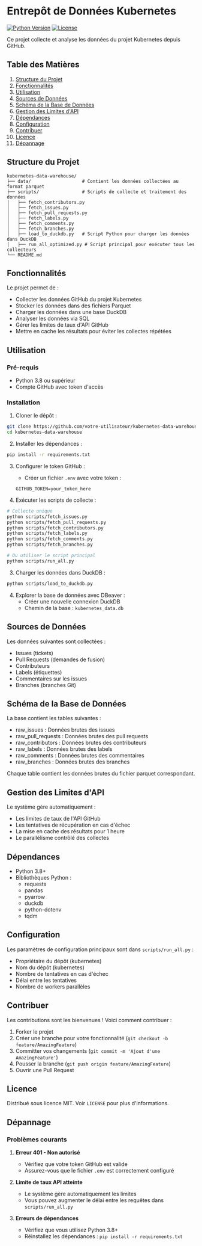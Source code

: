 # Entrepôt de Données Kubernetes

[![Python Version](https://img.shields.io/badge/python-3.8%2B-blue)]()
[![License](https://img.shields.io/badge/license-MIT-green)]()

Ce projet collecte et analyse les données du projet Kubernetes depuis GitHub.

## Table des Matières
1. [Structure du Projet](#structure-du-projet)
2. [Fonctionnalités](#fonctionnalités)
3. [Utilisation](#utilisation)
4. [Sources de Données](#sources-de-données)
5. [Schéma de la Base de Données](#schéma-de-la-base-de-données)
6. [Gestion des Limites d'API](#gestion-des-limites-dapi)
7. [Dépendances](#dépendances)
8. [Configuration](#configuration)
9. [Contribuer](#contribuer)
10. [Licence](#licence)
11. [Dépannage](#dépannage)

## Structure du Projet

```
kubernetes-data-warehouse/
├── data/                   # Contient les données collectées au format parquet
├── scripts/                # Scripts de collecte et traitement des données
│   ├── fetch_contributors.py
│   ├── fetch_issues.py
│   ├── fetch_pull_requests.py
│   ├── fetch_labels.py
│   ├── fetch_comments.py
│   ├── fetch_branches.py
│   ├── load_to_duckdb.py   # Script Python pour charger les données dans DuckDB
│   ├── run_all_optimized.py # Script principal pour exécuter tous les collecteurs
└── README.md
```

## Fonctionnalités

Le projet permet de :
- Collecter les données GitHub du projet Kubernetes
- Stocker les données dans des fichiers Parquet
- Charger les données dans une base DuckDB
- Analyser les données via SQL
- Gérer les limites de taux d'API GitHub
- Mettre en cache les résultats pour éviter les collectes répétées

## Utilisation

### Pré-requis
- Python 3.8 ou supérieur
- Compte GitHub avec token d'accès

### Installation
1. Cloner le dépôt :
```bash
git clone https://github.com/votre-utilisateur/kubernetes-data-warehouse.git
cd kubernetes-data-warehouse
```

2. Installer les dépendances :
```bash
pip install -r requirements.txt
```

3. Configurer le token GitHub :
   - Créer un fichier `.env` avec votre token :
   ```
   GITHUB_TOKEN=your_token_here
   ```

4. Exécuter les scripts de collecte :
```bash
# Collecte unique
python scripts/fetch_issues.py
python scripts/fetch_pull_requests.py
python scripts/fetch_contributors.py
python scripts/fetch_labels.py
python scripts/fetch_comments.py
python scripts/fetch_branches.py

# Ou utiliser le script principal
python scripts/run_all.py
```

3. Charger les données dans DuckDB :
```bash
python scripts/load_to_duckdb.py
```

4. Explorer la base de données avec DBeaver :
   - Créer une nouvelle connexion DuckDB
   - Chemin de la base : `kubernetes_data.db`

## Sources de Données

Les données suivantes sont collectées :
- Issues (tickets)
- Pull Requests (demandes de fusion)
- Contributeurs
- Labels (étiquettes)
- Commentaires sur les issues
- Branches (branches Git)

## Schéma de la Base de Données

La base contient les tables suivantes :
- raw_issues : Données brutes des issues
- raw_pull_requests : Données brutes des pull requests
- raw_contributors : Données brutes des contributeurs
- raw_labels : Données brutes des labels
- raw_comments : Données brutes des commentaires
- raw_branches : Données brutes des branches

Chaque table contient les données brutes du fichier parquet correspondant.

## Gestion des Limites d'API

Le système gère automatiquement :
- Les limites de taux de l'API GitHub
- Les tentatives de récupération en cas d'échec
- La mise en cache des résultats pour 1 heure
- Le parallélisme contrôlé des collectes

## Dépendances

- Python 3.8+
- Bibliothèques Python :
  - requests
  - pandas
  - pyarrow
  - duckdb
  - python-dotenv
  - tqdm

## Configuration

Les paramètres de configuration principaux sont dans `scripts/run_all.py` :
- Propriétaire du dépôt (kubernetes)
- Nom du dépôt (kubernetes)
- Nombre de tentatives en cas d'échec
- Délai entre les tentatives
- Nombre de workers parallèles

## Contribuer

Les contributions sont les bienvenues ! Voici comment contribuer :

1. Forker le projet
2. Créer une branche pour votre fonctionnalité (`git checkout -b feature/AmazingFeature`)
3. Committer vos changements (`git commit -m 'Ajout d'une AmazingFeature'`)
4. Pousser la branche (`git push origin feature/AmazingFeature`)
5. Ouvrir une Pull Request

## Licence

Distribué sous licence MIT. Voir `LICENSE` pour plus d'informations.

## Dépannage

### Problèmes courants

1. **Erreur 401 - Non autorisé**
   - Vérifiez que votre token GitHub est valide
   - Assurez-vous que le fichier `.env` est correctement configuré

2. **Limite de taux API atteinte**
   - Le système gère automatiquement les limites
   - Vous pouvez augmenter le délai entre les requêtes dans `scripts/run_all.py`

3. **Erreurs de dépendances**
   - Vérifiez que vous utilisez Python 3.8+
   - Réinstallez les dépendances : `pip install -r requirements.txt`
